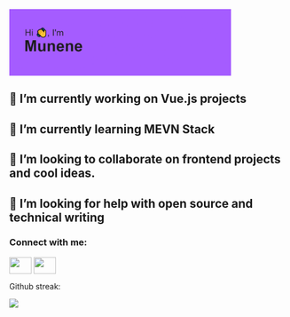 
<img align="center" alt="Coding" width="400" src="header.png">

<!--
**munene-m/munene-m** is a ✨ _special_ ✨ repository because its `README.md` (this file) appears on your GitHub profile.
-->

## 🔭 I’m currently working on Vue.js projects
## 🌱 I’m currently learning MEVN Stack
## 👯 I’m looking to collaborate on frontend projects and cool ideas.
## 🤔 I’m looking for help with open source and technical writing
<h3 align="left">Connect with me:</h3>
<p align="left">
<a href="munenenjue18@gmail.com" target="gmail.com"><img align="center" src="https://cdn.jsdelivr.net/npm/simple-icons@3.0.1/icons/gmail.svg" alt="" height="30" width="40" /></a>
<a href="your link" target="blank"><img align="center" src="https://cdn.jsdelivr.net/npm/simple-icons@3.0.1/icons/linkedin.svg" alt="" height="30" width="40" /></a>
</p>
<p>Github streak:</p>
<a href="https://git.io/streak-stats"><img src="https://streak-stats.demolab.com?user=munene-m">
